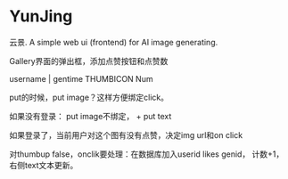 # YunJing
云景. A simple web ui (frontend) for AI image generating. 


Gallery界面的弹出框，添加点赞按钮和点赞数

username | gentime      THUMBICON Num

put的时候，put image？这样方便绑定click。

如果没有登录： put image不绑定， + put text

如果登录了，当前用户对这个图有没有点赞，决定img url和on click

对thumbup false，onclik要处理：在数据库加入userid likes genid， 计数+1，右侧text文本更新。



